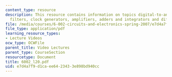 ```yaml
---
content_type: resource
description: This resource contains information on topics digital-to-analog converters,
  filters, clock generators, amplifiers, adders and integrators and differentiators.
file: /media/courses/6-002-circuits-and-electronics-spring-2007/e7d4a7f9d1caee6423433e898bd940cc_6002_l20.pdf
file_type: application/pdf
learning_resource_types:
- Lecture Videos
ocw_type: OCWFile
parent_title: Video Lectures
parent_type: CourseSection
resourcetype: Document
title: 6002_l20.pdf
uid: e7d4a7f9-d1ca-ee64-2343-3e898bd940cc
---
```

